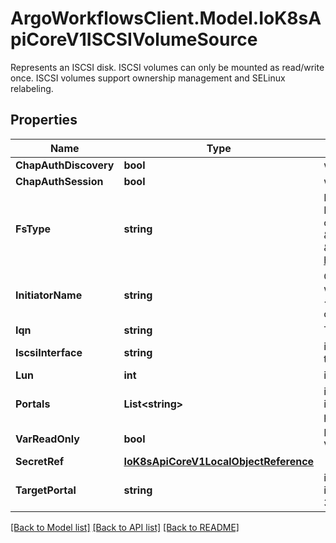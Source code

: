 # ArgoWorkflowsClient.Model.IoK8sApiCoreV1ISCSIVolumeSource
Represents an ISCSI disk. ISCSI volumes can only be mounted as read/write once. ISCSI volumes support ownership management and SELinux relabeling.

## Properties

Name | Type | Description | Notes
------------ | ------------- | ------------- | -------------
**ChapAuthDiscovery** | **bool** | whether support iSCSI Discovery CHAP authentication | [optional] 
**ChapAuthSession** | **bool** | whether support iSCSI Session CHAP authentication | [optional] 
**FsType** | **string** | Filesystem type of the volume that you want to mount. Tip: Ensure that the filesystem type is supported by the host operating system. Examples: \&quot;ext4\&quot;, \&quot;xfs\&quot;, \&quot;ntfs\&quot;. Implicitly inferred to be \&quot;ext4\&quot; if unspecified. More info: https://kubernetes.io/docs/concepts/storage/volumes#iscsi | [optional] 
**InitiatorName** | **string** | Custom iSCSI Initiator Name. If initiatorName is specified with iscsiInterface simultaneously, new iSCSI interface &lt;target portal&gt;:&lt;volume name&gt; will be created for the connection. | [optional] 
**Iqn** | **string** | Target iSCSI Qualified Name. | 
**IscsiInterface** | **string** | iSCSI Interface Name that uses an iSCSI transport. Defaults to &#39;default&#39; (tcp). | [optional] 
**Lun** | **int** | iSCSI Target Lun number. | 
**Portals** | **List&lt;string&gt;** | iSCSI Target Portal List. The portal is either an IP or ip_addr:port if the port is other than default (typically TCP ports 860 and 3260). | [optional] 
**VarReadOnly** | **bool** | ReadOnly here will force the ReadOnly setting in VolumeMounts. Defaults to false. | [optional] 
**SecretRef** | [**IoK8sApiCoreV1LocalObjectReference**](IoK8sApiCoreV1LocalObjectReference.md) |  | [optional] 
**TargetPortal** | **string** | iSCSI Target Portal. The Portal is either an IP or ip_addr:port if the port is other than default (typically TCP ports 860 and 3260). | 

[[Back to Model list]](../README.md#documentation-for-models) [[Back to API list]](../README.md#documentation-for-api-endpoints) [[Back to README]](../README.md)

